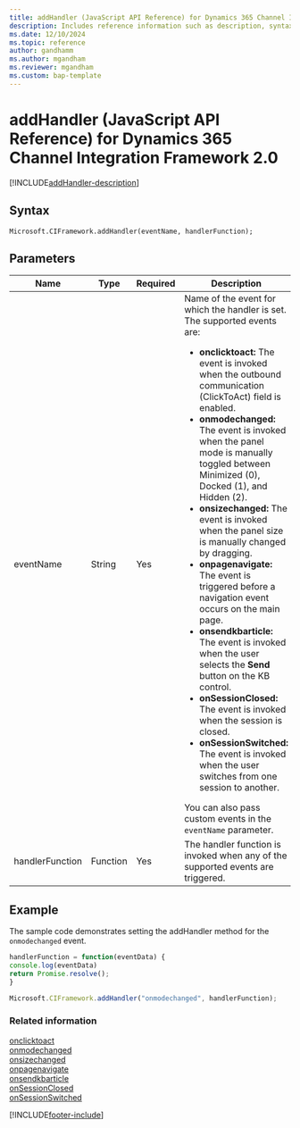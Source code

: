 ```yaml
---
title: addHandler (JavaScript API Reference) for Dynamics 365 Channel Integration Framework 2.0 
description: Includes reference information such as description, syntax, and parameters for the addHandler method in JavaScript API Reference for Dynamics 365 Channel Integration Framework 2.0. 
ms.date: 12/10/2024
ms.topic: reference
author: gandhamm
ms.author: mgandham
ms.reviewer: mgandham
ms.custom: bap-template 
---
```


# addHandler (JavaScript API Reference) for Dynamics 365 Channel Integration Framework 2.0

[!INCLUDE[addHandler-description](Includes/addHandler-description.md)]

## Syntax

`Microsoft.CIFramework.addHandler(eventName, handlerFunction);`

## Parameters

| Name | Type | Required | Description |
|------|------|----------|-------------|
| eventName | String | Yes | Name of the event for which the handler is set. <br> The supported events are:<br><ul><li><b>onclicktoact:</b> The event is invoked when the outbound communication (ClickToAct) field is enabled.</li> <li><b>onmodechanged:</b> The event is invoked when the panel mode is manually toggled between Minimized (0), Docked (1), and Hidden (2). </li><li><b>onsizechanged:</b> The event is invoked when the panel size is manually changed by dragging. </li><li><b>onpagenavigate:</b> The event is triggered before a navigation event occurs on the main page. </li><li><b>onsendkbarticle: </b> The event is invoked when the user selects the **Send** button on the KB control.</li><li><b>onSessionClosed: </b> The event is invoked when the session is closed. </li><li><b>onSessionSwitched: </b> The event is invoked when the user switches from one session to another.</li></ul> You can also pass custom events in the `eventName` parameter. |
| handlerFunction | Function | Yes | The handler function is invoked when any of the supported events are triggered. |

## Example

The sample code demonstrates setting the addHandler method for the `onmodechanged` event.

```JavaScript
handlerFunction = function(eventData) {
console.log(eventData)
return Promise.resolve();
}

Microsoft.CIFramework.addHandler("onmodechanged", handlerFunction);
```

### Related information

[onclicktoact](../events/onclicktoact.md)  
[onmodechanged](../events/onmodechanged.md)  
[onsizechanged](../events/onsizechanged.md)  
[onpagenavigate](../events/onpagenavigate.md)  
[onsendkbarticle](../events/onsendkbarticle.md)  
[onSessionClosed](../events/onSessionClosed.md)  
[onSessionSwitched](../events/onSessionSwitched.md)  

[!INCLUDE[footer-include](../../../../../includes/footer-banner.md)]
